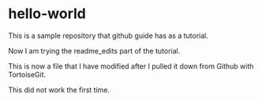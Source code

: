 # hello-world
This is a sample repository that github guide has as a tutorial.

Now I am trying the readme_edits part of the tutorial.

This is now a file that I have modified after I pulled it down from Github with TortoiseGit.

This did not work the first time.
